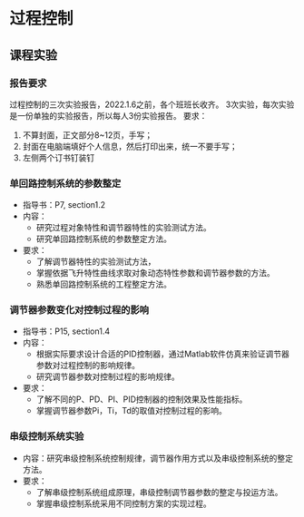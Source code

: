 # 过程控制

## 课程实验

### 报告要求

过程控制的三次实验报告，2022.1.6之前，各个班班长收齐。
3次实验，每次实验是一份单独的实验报告，所以每人3份实验报告。
要求：

1. 不算封面，正文部分8~12页，手写；
2. 封面在电脑端填好个人信息，然后打印出来，统一不要手写；
3. 左侧两个订书钉装钉

### 单回路控制系统的参数整定

- 指导书：P7, section1.2
- 内容：
  - 研究过程对象特性和调节器特性的实验测试方法。
  - 研究单回路控制系统的参数整定方法。
- 要求：
  - 了解调节器特性的实验测试方法，
  - 掌握依据飞升特性曲线求取对象动态特性参数和调节器参数的方法。
  - 熟悉单回路控制系统的工程整定方法。

### 调节器参数变化对控制过程的影响

- 指导书：P15, section1.4
- 内容：
  - 根据实际要求设计合适的PID控制器，通过Matlab软件仿真来验证调节器参数对过程控制的影响规律。
  - 研究调节器参数对控制过程的影响规律。
- 要求：
  - 了解不同的P、PD、PI、PID控制器的控制效果及性能指标。
  - 掌握调节器参数Pi，Ti，Td的取值对控制过程的影响。

### 串级控制系统实验

- 内容：研究串级控制系统控制规律，调节器作用方式以及串级控制系统的整定方法。
- 要求：
  - 了解串级控制系统组成原理，串级控制调节器参数的整定与投运方法。
  - 掌握串级控制系统采用不同控制方案的实现过程。

